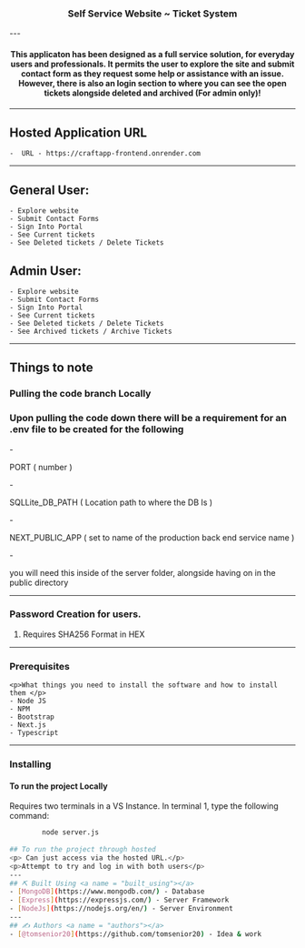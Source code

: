 <h3 align="center">Self Service Website ~ Ticket System</h3>
---
<div align="center">
    <h4>This applicaton has been designed as a full service solution, for everyday users and professionals. It permits the user to explore the site and submit contact form as they request some help or assistance with an issue. However, there is also an login section to where you can see the open tickets alongside deleted and archived (For admin only)! </h4>
</div>

--- 
## Hosted Application URL 
    -  URL - https://craftapp-frontend.onrender.com

---     
## General User:
    - Explore website
    - Submit Contact Forms
    - Sign Into Portal
    - See Current tickets
    - See Deleted tickets / Delete Tickets

## Admin User:
    - Explore website
    - Submit Contact Forms
    - Sign Into Portal
    - See Current tickets
    - See Deleted tickets / Delete Tickets
    - See Archived tickets / Archive Tickets
---
## Things to note

### Pulling the code branch Locally
<div>
    <h3>Upon pulling the code down there will be a requirement for an .env file to be created for the following</h3>
    - <p>PORT ( number )</p>
    - <p>SQLLite_DB_PATH ( Location path to where the DB Is )</p> 
    - <p>NEXT_PUBLIC_APP (  set to name of the production back end service name )</p> 
    - <p>you will need this inside of the server folder, alongside having on in the public directory</p> 
</div>

--- 
### Password Creation for users.
1) Requires SHA256 Format in HEX
--- 
### Prerequisites
    <p>What things you need to install the software and how to install them </p>
    - Node JS
    - NPM
    - Bootstrap
    - Next.js
    - Typescript
--- 
### Installing

#### To run the project Locally
Requires two terminals in a VS Instance.
In terminal 1, type the following command: 
```bash
        node server.js
       
## To run the project through hosted
<p> Can just access via the hosted URL.</p>
<p>Attempt to try and log in with both users</p>
--- 
## ⛏️ Built Using <a name = "built_using"></a>
- [MongoDB](https://www.mongodb.com/) - Database
- [Express](https://expressjs.com/) - Server Framework
- [NodeJs](https://nodejs.org/en/) - Server Environment
---
## ✍️ Authors <a name = "authors"></a>
- [@tomsenior20](https://github.com/tomsenior20) - Idea & work